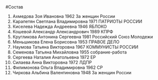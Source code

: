 #Состав
1. Ахмедова Зоя Ивановна 1962 За женщин России
2. Карапетян Светлана Владимировна 1971 ПАТРИОТЫ РОССИИ
3. Киселева Надежда Андреевна 1946 ЯБЛОКО
4. Кошевой Александр Александрович 1989 КПРФ
5. Кругликова Антонина Сергеевна 1981 Российский Союз Молодежи
6. Меньшикова Елена Борисовна 1953 ПРАВОЕ ДЕЛО
7. Наумова Татьяна Викторовна 1967 КОММУНИСТЫ РОССИИ
8. Семенова Татьяна Михайловна 1955 собрание-работа
9. Сергеева Наталия Анатольевна 1972 ЕР
10. Силаева Анна Викторовна 1972 ЛДПР
11. Филимонова Ольга Владимировна 1962 СР
12. Чиркова Альбина Валентиновна 1948 За женщин России
